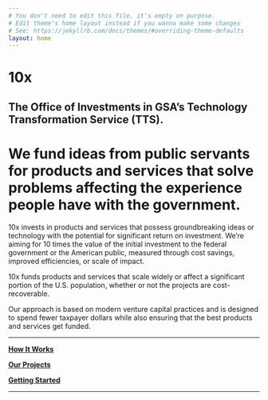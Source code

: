 ```yaml
---
# You don't need to edit this file, it's empty on purpose.
# Edit theme's home layout instead if you wanna make some changes
# See: https://jekyllrb.com/docs/themes/#overriding-theme-defaults
layout: home
---
```


# 10x

## The Office of Investments in GSA’s Technology Transformation Service (TTS).

# We fund ideas from public servants for products and services that solve problems affecting the experience people have with the government.

10x invests in products and services that possess groundbreaking ideas or technology with the potential for significant return on investment. We’re aiming for 10 times the value of the initial investment to the federal government or the American public, measured through cost savings, improved efficiencies, or scale of impact.

10x funds products and services that scale widely or affect a significant portion of the U.S. population, whether or not the projects are cost-recoverable.

Our approach is based on modern venture capital practices and is designed to spend fewer taxpayer dollars while also ensuring that the best products and services get funded.

---

[**How It Works**](/process)

[**Our Projects**](/projects)

[**Getting Started**](/getting-started)

---
